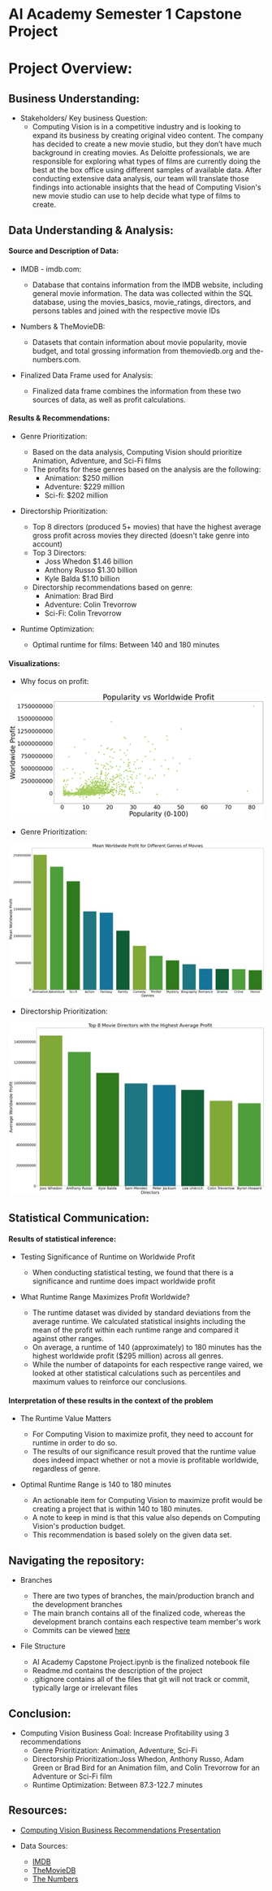 # AI Academy Semester 1 Capstone Project


# Project Overview:

## Business Understanding: 

- Stakeholders/ Key business Question: 
   - Computing Vision is in a competitive industry and is looking to expand its business by creating original video content. The company has decided to create a new movie studio, but they don’t have much background in creating movies. As Deloitte professionals, we are responsible for exploring what types of films are currently doing the best at the box office using different samples of available data. After conducting extensive data analysis, our team will translate those findings into actionable insights that the head of Computing Vision's new movie studio can use to help decide what type of films to create.

## Data Understanding & Analysis:

#### Source and Description of Data:
- IMDB - imdb.com:
   - Database that contains information from the IMDB website, including general movie information. The data was collected within the SQL database, using the movies_basics, movie_ratings, directors, and persons tables and joined with the respective movie IDs

- Numbers & TheMovieDB:
   - Datasets that contain information about movie popularity, movie budget, and total grossing information from themoviedb.org and the-numbers.com.

- Finalized Data Frame used for Analysis:
   - Finalized data frame combines the information from these two sources of data, as well as profit calculations.

#### Results & Recommendations:
- Genre Prioritization: 
   - Based on the data analysis, Computing Vision should prioritize Animation, Adventure, and Sci-Fi films
   - The profits for these genres based on the analysis are the following:
        - Animation: $250 million
        - Adventure: $229 million
        - Sci-fi: $202 million

- Directorship Prioritization:
   - Top 8 directors (produced 5+ movies) that have the highest average gross profit across movies they directed \(doesn't  take genre into account\)
   - Top 3 Directors:
      - Joss Whedon $1.46 billion
      - Anthony Russo $1.30 billion
      - Kyle Balda $1.10 billion
   - Directorship recommendations based on genre:
      - Animation: Brad Bird
      - Adventure: Colin Trevorrow
      - Sci-Fi: Colin Trevorrow

- Runtime Optimization:
   - Optimal runtime for films: Between 140 and 180 minutes

#### Visualizations:
  - Why focus on profit:
    
  ![Scatter Plot 1](/Images/Scatterplot_1.jpg)
 

 
 - Genre Prioritization:

 ![Genres Graph](/Images/Genres_graph.jpg)
 

 - Directorship Prioritization:
   
 ![Directorship Graph](/Images/directorship_graph.jpg)
 
 
 

## Statistical Communication:

#### Results of statistical inference:
- Testing Significance of Runtime on Worldwide Profit
   - When conducting statistical testing, we found that there is a significance and runtime does impact worldwide profit
        
- What Runtime Range Maximizes Profit Worldwide?
   - The runtime dataset was divided by standard deviations from the average runtime. We calculated statistical insights including the mean of the profit within each runtime range and compared it against other ranges.
   - On average, a runtime of 140 (approximately) to 180 minutes has the highest worldwide profit ($295 million) across all genres.
   - While the number of datapoints for each respective range vaired, we looked at other statistical calculations such as percentiles and maximum values to reinforce our conclusions.

#### Interpretation of these results in the context of the problem
- The Runtime Value Matters
   - For Computing Vision to maximize profit, they need to account for runtime in order to do so.
   - The results of our significance result proved that the runtime value does indeed impact whether or not a movie is profitable worldwide, regardless of genre.
        
- Optimal Runtime Range is 140 to 180 minutes
   - An actionable item for Computing Vision to maximize profit would be creating a project that is within 140 to 180 minutes.
   - A note to keep in mind is that this value also depends on Computing Vision's production budget.
   - This recommendation is based solely on the given data set.


## Navigating the repository:
- Branches
   - There are two types of branches, the main/production branch and the development branches
   - The main branch contains all of the finalized code, whereas the development branch contains each respective team member's work
   - Commits can be viewed [here](https://github.com/abwilliamss/AIAcademy-capstone/commits)

- File Structure
   - AI Academy Capstone Project.ipynb is the finalized notebook file
   - Readme.md contains the description of the project
   - .gitignore contains all of the files that git will not track or commit, typically large or irrelevant files

## Conclusion:
- Computing Vision Business Goal: Increase Profitability using 3 recommendations
   - Genre Prioritization: Animation, Adventure, Sci-Fi
   - Directorship Prioritization:Joss Whedon, Anthony Russo, Adam Green or  Brad Bird for an Animation film, and Colin Trevorrow for an Adventure or Sci-Fi film
   - Runtime Optimization: Between 87.3-122.7 minutes



## Resources:
- [Computing Vision Business Recommendations Presentation](https://amedeloitte-my.sharepoint.com/:p:/g/personal/rvanjani_deloitte_com/EbAjkbM5Av5Es9vSwdEFIgUBqqthI59BTML3DVKlw5PYpA?email=kbilgere%40deloitte.com&e=mfa8Y8) 

- Data Sources:
   - [IMDB](https://www.imdb.com/)
   - [TheMovieDB](https://www.themoviedb.org/)
   - [The Numbers](https://www.the-numbers.com/)
